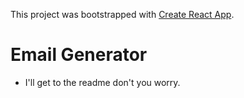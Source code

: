This project was bootstrapped with [Create React App](https://github.com/facebookincubator/create-react-app).

# Email Generator

- I'll get to the readme don't you worry.